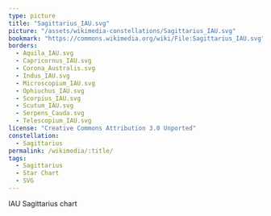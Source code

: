 ```yaml
---
type: picture
title: "Sagittarius_IAU.svg"
picture: "/assets/wikimedia-constellations/Sagittarius_IAU.svg"
bookmark: "https://commons.wikimedia.org/wiki/File:Sagittarius_IAU.svg"
borders:
  - Aquila_IAU.svg
  - Capricornus_IAU.svg
  - Corona_Australis.svg
  - Indus_IAU.svg
  - Microscopium_IAU.svg
  - Ophiuchus_IAU.svg
  - Scorpius_IAU.svg
  - Scutum_IAU.svg
  - Serpens_Cauda.svg
  - Telescopium_IAU.svg
license: "Creative Commons Attribution 3.0 Unported"
constellation:
  - Sagittarius
permalink: /wikimedia/:title/
tags:
  - Sagittarius
  - Star Chart
  - SVG
---
```

IAU Sagittarius chart
